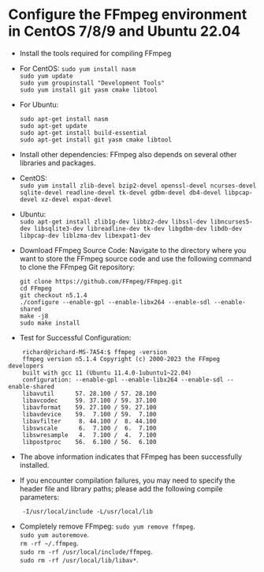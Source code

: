 # Configure the FFmpeg environment in CentOS 7/8/9 and Ubuntu 22.04

- Install the tools required for compiling FFmpeg

- For CentOS: 
    ```sudo yum install nasm```  
    ```sudo yum update```  
    ```sudo yum groupinstall "Development Tools"```  
    ```sudo yum install git yasm cmake libtool```  

- For Ubuntu:  
    ```
    sudo apt-get install nasm
    sudo apt-get update 
    sudo apt-get install build-essential
    sudo apt-get install git yasm cmake libtool
    ```

- Install other dependencies: FFmpeg also depends on several other libraries and packages. 

- CentOS:  
    ```sudo yum install zlib-devel bzip2-devel openssl-devel ncurses-devel sqlite-devel readline-devel tk-devel gdbm-devel db4-devel libpcap-devel xz-devel expat-devel```  
- Ubuntu:  
    ```sudo apt-get install zlib1g-dev libbz2-dev libssl-dev libncurses5-dev libsqlite3-dev libreadline-dev tk-dev libgdbm-dev libdb-dev libpcap-dev liblzma-dev libexpat1-dev```

- Download FFmpeg Source Code: Navigate to the directory where you want to store the FFmpeg source code and use the following command to clone the FFmpeg Git repository: 
    ```
    git clone https://github.com/FFmpeg/FFmpeg.git
    cd FFmpeg
    git checkout n5.1.4
    ./configure --enable-gpl --enable-libx264 --enable-sdl --enable-shared
    make -j8
    sudo make install
    ```

- Test for Successful Configuration:
```
    richard@richard-MS-7A54:$ ffmpeg -version
    ffmpeg version n5.1.4 Copyright (c) 2000-2023 the FFmpeg developers
    built with gcc 11 (Ubuntu 11.4.0-1ubuntu1~22.04)
    configuration: --enable-gpl --enable-libx264 --enable-sdl --enable-shared
    libavutil      57. 28.100 / 57. 28.100
    libavcodec     59. 37.100 / 59. 37.100
    libavformat    59. 27.100 / 59. 27.100
    libavdevice    59.  7.100 / 59.  7.100
    libavfilter     8. 44.100 /  8. 44.100
    libswscale      6.  7.100 /  6.  7.100
    libswresample   4.  7.100 /  4.  7.100
    libpostproc    56.  6.100 / 56.  6.100
```
- The above information indicates that FFmpeg has been successfully installed.

- If you encounter compilation failures, you may need to specify the header file and library paths; please add the following compile parameters:

```
    -I/usr/local/include -L/usr/local/lib
```  


- Completely remove FFmpeg:
    ```sudo yum remove ffmpeg```.   
    ```sudo yum autoremove```.   
    ```rm -rf ~/.ffmpeg```.   
    ```sudo rm -rf /usr/local/include/ffmpeg```.   
    ```sudo rm -rf /usr/local/lib/libav*```.   
